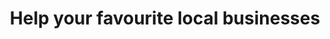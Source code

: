 ---
title: Help your favourite local businesses
description: "A causa dell'emergenza COVID-19 molte attività commerciali sono costrette a chiudere al pubblico, ma i costi fissi rimangono. Vogliamo dare modo di supportare i nostri ristoranti, locali e negozi del 💚 per poter superare questo periodo. Un modo per aiutare può essere acquistare ora un Voucher che si potrà utilizzare in futuro.

Acquista ora una Gift Card da usare dopo, aiuta i tuoi posti preferiti oppure contribuisci a far crescere la lista!"
gotoVoucher: Get a Gift Card
searchsuggestion: Search...

map: Go to the Map

---